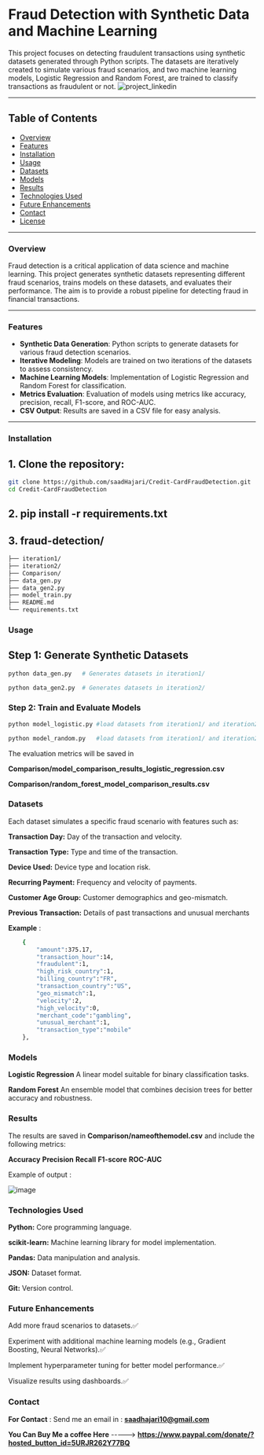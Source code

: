 # Fraud Detection with Synthetic Data and Machine Learning

This project focuses on detecting fraudulent transactions using synthetic datasets generated through Python scripts. The datasets are iteratively created to simulate various fraud scenarios, and two machine learning models, Logistic Regression and Random Forest, are trained to classify transactions as fraudulent or not.
![project_linkedin](https://github.com/user-attachments/assets/638d7f9f-6a6e-43bb-891a-16a8a7025269)

---

## Table of Contents
- [Overview](#overview)
- [Features](#features)
- [Installation](#installation)
- [Usage](#usage)
- [Datasets](#datasets)
- [Models](#models)
- [Results](#results)
- [Technologies Used](#technologies-used)
- [Future Enhancements](#future-enhancements)
- [Contact](#contact)
- [License](#license)

---

### Overview
Fraud detection is a critical application of data science and machine learning. This project generates synthetic datasets representing different fraud scenarios, trains models on these datasets, and evaluates their performance. The aim is to provide a robust pipeline for detecting fraud in financial transactions.

---

### Features
- **Synthetic Data Generation**: Python scripts to generate datasets for various fraud detection scenarios.
- **Iterative Modeling**: Models are trained on two iterations of the datasets to assess consistency.
- **Machine Learning Models**: Implementation of Logistic Regression and Random Forest for classification.
- **Metrics Evaluation**: Evaluation of models using metrics like accuracy, precision, recall, F1-score, and ROC-AUC.
- **CSV Output**: Results are saved in a CSV file for easy analysis.

---

### Installation

## 1. Clone the repository:
   ```bash
   git clone https://github.com/saadHajari/Credit-CardFraudDetection.git
   cd Credit-CardFraudDetection
 ```

## 2. pip install -r requirements.txt

## 3. fraud-detection/
```bash
├── iteration1/
├── iteration2/
├── Comparison/
├── data_gen.py
├── data_gen2.py
├── model_train.py
├── README.md
└── requirements.txt
 ```

### Usage 

## Step 1: Generate Synthetic Datasets

```bash
python data_gen.py   # Generates datasets in iteration1/
 ```
```bash
python data_gen2.py  # Generates datasets in iteration2/
 ```

### Step 2: Train and Evaluate Models

```bash
python model_logistic.py #load datasets from iteration1/ and iteration2/ and train LogisticRegression and test the model
 ```
```bash
python model_random.py   #load datasets from iteration1/ and iteration2/ and train RandomForest and test the model 
 ```

The evaluation metrics will be saved in

**Comparison/model_comparison_results_logistic_regression.csv** 

**Comparison/random_forest_model_comparison_results.csv** 

### Datasets

Each dataset simulates a specific fraud scenario with features such as:

**Transaction Day:** Day of the transaction and velocity.

**Transaction Type:** Type and time of the transaction.

**Device Used:** Device type and location risk.

**Recurring Payment:** Frequency and velocity of payments.

**Customer Age Group:** Customer demographics and geo-mismatch.

**Previous Transaction:** Details of past transactions and unusual merchants

**Example** : 
```bash 
    {
        "amount":375.17,
        "transaction_hour":14,
        "fraudulent":1,
        "high_risk_country":1,
        "billing_country":"FR",
        "transaction_country":"US",
        "geo_mismatch":1,
        "velocity":2,
        "high_velocity":0,
        "merchant_code":"gambling",
        "unusual_merchant":1,
        "transaction_type":"mobile"
    },
```

### Models

**Logistic Regression**
A linear model suitable for binary classification tasks.

**Random Forest**
An ensemble model that combines decision trees for better accuracy and robustness.

### Results

The results are saved in **Comparison/nameofthemodel.csv** and include the following metrics:

**Accuracy**
**Precision**
**Recall**
**F1-score**
**ROC-AUC** 

Example of output : 

![image](https://github.com/user-attachments/assets/ab76ff9a-5e43-49b4-8528-5152d492bcb9)

### Technologies Used

**Python:** Core programming language.

**scikit-learn:** Machine learning library for model implementation.

**Pandas:** Data manipulation and analysis.

**JSON:** Dataset format.

**Git:** Version control.

### Future Enhancements

Add more fraud scenarios to datasets.✅

Experiment with additional machine learning models (e.g., Gradient Boosting, Neural Networks).✅

Implement hyperparameter tuning for better model performance.✅

Visualize results using dashboards.✅

### Contact 

**For Contact** : Send me an email in : **saadhajari10@gmail.com**

**You Can Buy Me a coffee Here** -----> **https://www.paypal.com/donate/?hosted_button_id=5URJR262Y77BQ**
